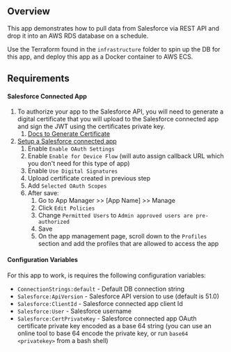## Overview
This app demonstrates how to pull data from Salesforce via REST API and drop it into an AWS RDS database on a schedule.

Use the Terraform found in the `infrastructure` folder to spin up the DB for this app, and deploy this app as a Docker container to AWS ECS.
 
## Requirements

#### Salesforce Connected App
1. To authorize your app to the Salesforce API, you will need to generate a digital certificate that you will upload to the Salesforce connected app and sign the JWT using the certificates private key.  
    1. [Docs to Generate Certificate](https://developer.salesforce.com/docs/atlas.en-us.sfdx_dev.meta/sfdx_dev/sfdx_dev_auth_key_and_cert.htm)
1. [Setup a Salesforce connected app](https://help.salesforce.com/articleView?id=sf.connected_app_create_basics.htm&type=5)
    1. Enable `Enable OAuth Settings`
    1. Enable `Enable for Device Flow` (will auto assign callback URL which you don't need for this type of app)
    1. Enable `Use Digital Signatures`
    1. Upload certificate created in previous step
    1. Add `Selected OAuth Scopes`
    1. After save:
        1. Go to App Manager >> [App Name] >> Manage
        1. Click `Edit Policies`
        1. Change `Permitted Users` to `Admin approved users are pre-authorized`
        1. Save
        1. On the app management page, scroll down to the `Profiles` section and add the profiles that are allowed to access the app 

#### Configuration Variables
For this app to work, is requires the following configuration variables:

- `ConnectionStrings:default` - Default DB connection string
- `Salesforce:ApiVersion` - Salesforce API version to use (default is 51.0)
- `Salesforce:ClientId` - Salesforce connected app client Id
- `Salesforce:User` - Salesforce username
- `Salesforce:CertPrivateKey` - Salesforce connected app OAuth certificate private key encoded as a base 64 string (you can use an online tool to base 64 encode the private key, or run `base64 <privatekey>` from a bash shell)